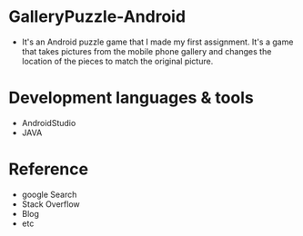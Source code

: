 # GalleryPuzzle-Android
* It's an Android puzzle game that I made my first assignment. 
It's a game that takes pictures from the mobile phone gallery and changes the location of the pieces to match the original picture.

# Development languages & tools
* AndroidStudio
* JAVA

# Reference
* google Search
* Stack Overflow
* Blog
* etc
